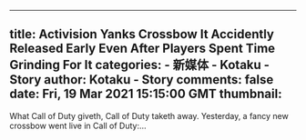 
---
title: Activision Yanks Crossbow It Accidently Released Early Even After Players Spent Time Grinding For It
categories: 
    - 新媒体
    - Kotaku - Story
author: Kotaku - Story
comments: false
date: Fri, 19 Mar 2021 15:15:00 GMT
thumbnail: 
---

<div>   
What Call of Duty giveth, Call of Duty taketh away. Yesterday, a fancy new crossbow went live in Call of Duty:…  
</div>
            